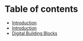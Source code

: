 # Table of contents

* [Introduction](README.md)
* [Introduction](https://app.gitbook.com/@2669561343/s/digital-design-notes/)
* [Digital Building Blocks](digital-building-blocks.md)

